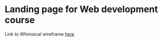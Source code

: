 # Landing page for Web development course


Link to Whimsical wireframe [here](https://whimsical.com/TiTNNFS3i5KWM8ZmKKomTW)
